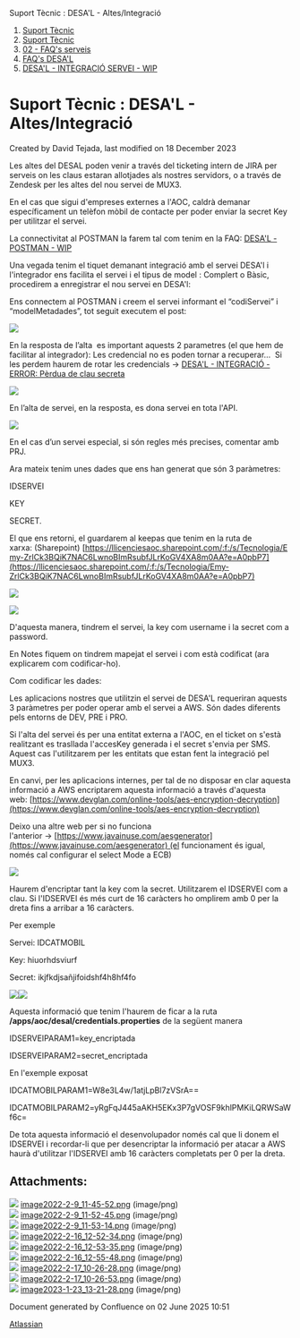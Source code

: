 Suport Tècnic : DESA'L - Altes/Integració  

1.  [Suport Tècnic](index.md)
2.  [Suport Tècnic](13893782.md)
3.  [02 - FAQ's serveis](26313393.md)
4.  [FAQ's DESA'L](28705552.md)
5.  [DESA'L - INTEGRACIÓ SERVEI - WIP](64980105.md)

Suport Tècnic : DESA'L - Altes/Integració
=========================================

Created by David Tejada, last modified on 18 December 2023

  

Les altes del DESAL poden venir a través del ticketing intern de JIRA per serveis on les claus estaran allotjades als nostres servidors, o a través de Zendesk per les altes del nou servei de MUX3. 

En el cas que sigui d'empreses externes a l'AOC, caldrà demanar específicament un telèfon mòbil de contacte per poder enviar la secret Key per utilitzar el servei.

  

La connectivitat al POSTMAN la farem tal com tenim en la FAQ: [DESA'L - POSTMAN - WIP](64980196.md)

  

Una vegada tenim el tiquet demanant integració amb el servei DESA'l i l'integrador ens facilita el servei i el tipus de model : Complert o Bàsic, procedirem a enregistrar el nou servei en DESA'l:

Ens connectem al POSTMAN i creem el servei informant el “codiServei” i “modelMetadades”, tot seguit executem el post:

  

![](attachments/64980055/64980251.png)

  

En la resposta de l’alta  es important aquests 2 parametres (el que hem de facilitar al integrador): Les credencial no es poden tornar a recuperar…  Si les perdem haurem de rotar les credencials → [DESA'L - INTEGRACIÓ - ERROR: Pèrdua de clau secreta](64980134.md)

![](attachments/64980055/64980252.png)

En l’alta de servei, en la resposta, es dona servei en tota l'API.

![](attachments/64980055/64980253.png)

En el cas d’un servei especial, si són regles més precises, comentar amb PRJ.

  

Ara mateix tenim unes dades que ens han generat que són 3 paràmetres:

IDSERVEI

KEY

SECRET.

El que ens retorni, el guardarem al keepas que tenim en la ruta de xarxa: (Sharepoint) [https://llicenciesaoc.sharepoint.com/:f:/s/Tecnologia/Emy-ZrlCk3BQiK7NAC6LwnoBImRsubfJLrKoGV4XA8m0AA?e=A0pbP7](https://llicenciesaoc.sharepoint.com/:f:/s/Tecnologia/Emy-ZrlCk3BQiK7NAC6LwnoBImRsubfJLrKoGV4XA8m0AA?e=A0pbP7)

![](attachments/64980055/81855485.png)

  

![](attachments/64980055/64980267.png)

D'aquesta manera, tindrem el servei, la key com username i la secret com a password.

En Notes fiquem on tindrem mapejat el servei i com està codificat (ara explicarem com codificar-ho).

Com codificar les dades:

Les aplicacions nostres que utilitzin el servei de DESA'L requeriran aquests 3 paràmetres per poder operar amb el servei a AWS. Són dades diferents pels entorns de DEV, PRE i PRO.

  

Si l'alta del servei és per una entitat externa a l'AOC, en el ticket on s'està realitzant es trasllada l'accesKey generada i el secret s'envia per SMS. Aquest cas l'utilitzarem per les entitats que estan fent la integració pel MUX3.

  

En canvi, per les aplicacions internes, per tal de no disposar en clar aquesta informació a AWS encriptarem aquesta informació a través d'aquesta web: [https://www.devglan.com/online-tools/aes-encryption-decryption](https://www.devglan.com/online-tools/aes-encryption-decryption)

Deixo una altre web per si no funciona l'anterior → [https://www.javainuse.com/aesgenerator](https://www.javainuse.com/aesgenerator) (el funcionament és igual, només cal configurar el select Mode a ECB)

  

![](attachments/64980055/64980056.png)

Haurem d'encriptar tant la key com la secret. Utilitzarem el IDSERVEI com a clau. Si l'IDSERVEI és més curt de 16 caràcters ho omplirem amb 0 per la dreta fins a arribar a 16 caràcters.

  

Per exemple

  

Servei: IDCATMOBIL

Key: hiuorhdsviurf

Secret: ikjfkdjsañjifoidshf4h8hf4fo

  

![](attachments/64980055/64980057.png)![](attachments/64980055/64980058.png)

  

Aquesta informació que tenim l'haurem de ficar a la ruta **/apps/aoc/desal/credentials.properties** de la següent manera

  

IDSERVEIPARAM1=key\_encriptada

IDSERVEIPARAM2=secret\_encriptada

  

  

En l'exemple exposat

  

IDCATMOBILPARAM1=W8e3L4w/1atjLpBl7zVSrA==

IDCATMOBILPARAM2=yRgFqJ445aAKH5EKx3P7gVOSF9khlPMKiLQRWSaWf6c=

  

  

De tota aquesta informació el desenvolupador només cal que li donem el IDSERVEI i recordar-li que per desencriptar la informació per atacar a AWS haurà d'utilitzar l'IDSERVEI amb 16 caràcters completats per 0 per la dreta.

  

  

  

  

  

Attachments:
------------

![](images/icons/bullet_blue.gif) [image2022-2-9\_11-45-52.png](attachments/64980055/64980056.png) (image/png)  
![](images/icons/bullet_blue.gif) [image2022-2-9\_11-52-45.png](attachments/64980055/64980057.png) (image/png)  
![](images/icons/bullet_blue.gif) [image2022-2-9\_11-53-14.png](attachments/64980055/64980058.png) (image/png)  
![](images/icons/bullet_blue.gif) [image2022-2-16\_12-52-34.png](attachments/64980055/64980251.png) (image/png)  
![](images/icons/bullet_blue.gif) [image2022-2-16\_12-53-35.png](attachments/64980055/64980252.png) (image/png)  
![](images/icons/bullet_blue.gif) [image2022-2-16\_12-55-48.png](attachments/64980055/64980253.png) (image/png)  
![](images/icons/bullet_blue.gif) [image2022-2-17\_10-26-28.png](attachments/64980055/64980266.png) (image/png)  
![](images/icons/bullet_blue.gif) [image2022-2-17\_10-26-53.png](attachments/64980055/64980267.png) (image/png)  
![](images/icons/bullet_blue.gif) [image2023-1-23\_13-21-28.png](attachments/64980055/81855485.png) (image/png)  

Document generated by Confluence on 02 June 2025 10:51

[Atlassian](http://www.atlassian.com/)